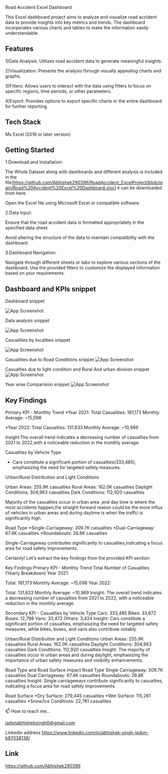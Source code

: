 Road Accident Excel Dashboard


This Excel dashboard project aims to analyze and visualize road accident data to provide insights into key metrics and trends. The dashboard incorporates various charts and tables to make the information easily understandable.

## Features

1)Data Analysis: Utilizes road accident data to generate meaningful insights.

2)Visualization: Presents the analysis through visually appealing charts and graphs.

3)Filters: Allows users to interact with the data using filters to focus on specific regions, time periods, or other parameters.

4)Export: Provides options to export specific charts or the entire dashboard for further reporting.





## Tech Stack

Ms Excel (2016 or later version)


## Getting Started

1.Download and Installation:

The Whole Dataset along with dashboards and different analysis is included in the file[https://github.com/Abhishek290396/RoadAccident_ExcelProject/blob/main/Road%20Accident%20Excel%20Dashboard.xlsx] it can be downloaded from here.

Open the Excel file using Microsoft Excel or compatible software.

2.Data Input:

Ensure that the road accident data is formatted appropriately in the specified data sheet.

Avoid altering the structure of the data to maintain compatibility with the dashboard.

3.Dashboard Navigation:

Navigate through different sheets or tabs to explore various sections of the dashboard.
Use the provided filters to customize the displayed information based on your requirements.

## Dashboard and KPIs snippet

Dashboard snippet

![App Screenshot](https://i.ibb.co/4jPGPjj/dashboard-ss.png)

Data analysis snippet

![App Screenshot](https://i.ibb.co/Rbb54gY/ss22.png)

Casualities by localities snippet

![App Screenshot](https://i.ibb.co/HdC7jdG/Screenshot-2023-11-22-131401.png)



Casualities due to Road Conditions snippet
![App Screenshot](https://i.ibb.co/tJ02Nyx/Screenshot-2023-11-22-131338.png)

Casualties due to light condition and Rural And urban division snippet
![App Screenshot](https://i.ibb.co/TL4q2vx/Screenshot-2023-11-22-131311.png) 

Year wise Comparision snippet
![App Screenshot](https://i.ibb.co/BCzCbvG/Screenshot-2023-11-22-131252.png)
## Key Findings

Primary KPI - Monthly Trend
*Year 2021:
 Total Casualities: 181,173
 Monthly Average: ~15,098

*Year 2022:
 Total Casualties: 131,633
 Monthly Average: ~10,969

Insight:The overall trend indicates a decreasing number of casualties from 2021 to 2022,with a noticeable reduction in the monthly average.

 Casualties by Vehicle Type
* Cars constitute a significant portion of casualties(333,485), emphasizing the need for targeted safety measures.
 
Urban/Rural Distribution and Light Conditions

Urban Areas: 255.9K casualties
Rural Areas: 162.0K casualties
Daylight Conditions: 304,963 casualties
Dark Conditions: 112,920 casualties

Majority of the casualties occur in urban area ,and day time is where the most accidents happen,the straight forward reason could be the more influx of vehicles in urban areas and during daytime is when the traffci is significantly high.

Road Type
*Single-Carriageway: 309.7K casualties
*Dual-Carriageway: 67.4K casualties
*Roundabouts: 26.8K casualties

Single-Carriageway contributes significantly to casualties,indicating a focus area for road safety improvements.


Certainly! Let's extract the key findings from the provided KPI section:

Key Findings
Primary KPI - Monthly Trend
Total Number of Casualties (Yearly Breakdown)
Year 2021:

Total: 181,173
Monthly Average: ~15,098
Year 2022:

Total: 131,633
Monthly Average: ~10,969
Insight: The overall trend indicates a decreasing number of casualties from 2021 to 2022, with a noticeable reduction in the monthly average.

Secondary KPI - Casualties by Vehicle Type
Cars: 333,485
Bikes: 33,672
Buses: 12,798
Vans: 33,472
Others: 3,424
Insight: Cars constitute a significant portion of casualties, emphasizing the need for targeted safety measures, while bikes, buses, and vans also contribute notably.

Urban/Rural Distribution and Light Conditions
Urban Areas: 255.9K casualties
Rural Areas: 162.0K casualties
Daylight Conditions: 304,963 casualties
Dark Conditions: 112,920 casualties
Insight: The majority of casualties occur in urban areas and during daylight, emphasizing the importance of urban safety measures and visibility enhancements.

Road Type and Road Surface Impact
Road Type
Single Carriageway: 309.7K casualties
Dual Carriageway: 67.4K casualties
Roundabouts: 26.8K casualties
Insight: Single carriageways contribute significantly to casualties, indicating a focus area for road safety improvements.

Road Surface
*Dry Surface: 279,445 casualties
*Wet Surface: 115,261 casualties
*Snow/Ice Conditions: 22,781 casualties




📫 How to reach me...

jadonabhisheksingh0@gmail.com

Linkedin address
https://www.linkedin.com/in/abhishek-singh-jadon-b87038138/





## Link

https://github.com/Abhishek290396
